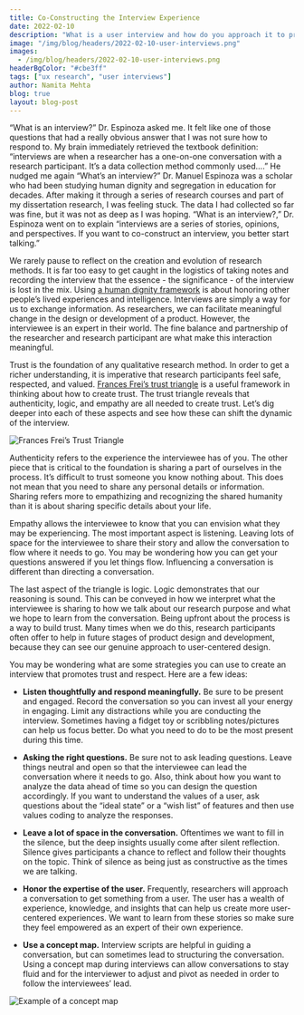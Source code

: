 ```yaml
---
title: Co-Constructing the Interview Experience
date: 2022-02-10
description: "What is a user interview and how do you approach it to promote trust and respect."
image: "/img/blog/headers/2022-02-10-user-interviews.png"
images:
  - /img/blog/headers/2022-02-10-user-interviews.png
headerBgColor: "#cbe3ff"
tags: ["ux research", "user interviews"]
author: Namita Mehta
blog: true
layout: blog-post
---
```


<style>
summary.user-select-none,
.on-this-page {
  display: none;
}
</style>

“What is an interview?” Dr. Espinoza asked me. It felt like one of those questions that had a really obvious answer that I was not sure how to respond to. My brain immediately retrieved the textbook definition: “interviews are when a researcher has a one-on-one conversation with a research participant. It’s a data collection method commonly used….” He nudged me again “What’s an interview?” Dr. Manuel Espinoza was a scholar who had been studying human dignity and segregation in education for decades. After making it through a series of research courses and part of my dissertation research, I was feeling stuck. The data I had collected so far was fine, but it was not as deep as I was hoping. “What is an interview?,” Dr. Espinoza went on to explain “interviews are a series of stories, opinions, and perspectives. If you want to co-construct an interview, you better start talking.”

We rarely pause to reflect on the creation and evolution of research methods. It is far too easy to get caught in the logistics of taking notes and recording the interview that the essence - the significance - of the interview is lost in the mix. Using [a human dignity framework](https://www.podomatic.com/podcasts/aeraqrsig/episodes/2019-06-12T09_28_47-07_00) is about honoring other people’s lived experiences and intelligence. Interviews are simply a way for us to exchange information. As researchers, we can facilitate meaningful change in the design or development of a product. However, the interviewee is an expert in their world. The fine balance and partnership of the researcher and research participant are what make this interaction meaningful.

Trust is the foundation of any qualitative research method. In order to get a richer understanding, it is imperative that research participants feel safe, respected, and valued. [Frances Frei’s trust triangle](https://www.ted.com/talks/frances_frei_how_to_build_and_rebuild_trust?language=en) is a useful framework in thinking about how to create trust. The trust triangle reveals that authenticity, logic, and empathy are all needed to create trust. Let’s dig deeper into each of these aspects and see how these can shift the dynamic of the interview.

![Frances Frei’s Trust Triangle](/img/news/trust-triangle.png)

Authenticity refers to the experience the interviewee has of you. The other piece that is critical to the foundation is sharing a part of ourselves in the process. It’s difficult to trust someone you know nothing about. This does not mean that you need to share any personal details or information. Sharing refers more to empathizing and recognizing the shared humanity than it is about sharing specific details about your life.

Empathy allows the interviewee to know that you can envision what they may be experiencing. The most important aspect is listening. Leaving lots of space for the interviewee to share their story and allow the conversation to flow where it needs to go. You may be wondering how you can get your questions answered if you let things flow. Influencing a conversation is different than directing a conversation.

The last aspect of the triangle is logic. Logic demonstrates that our reasoning is sound. This can be conveyed in how we interpret what the interviewee is sharing to how we talk about our research purpose and what we hope to learn from the conversation. Being upfront about the process is a way to build trust. Many times when we do this, research participants often offer to help in future stages of product design and development, because they can see our genuine approach to user-centered design.

You may be wondering what are some strategies you can use to create an interview that promotes trust and respect. Here are a few ideas:

- **Listen thoughtfully and respond meaningfully.** Be sure to be present and engaged. Record the conversation so you can invest all your energy in engaging. Limit any distractions while you are conducting the interview. Sometimes having a fidget toy or scribbling notes/pictures can help us focus better. Do what you need to do to be the most present during this time.

- **Asking the right questions.** Be sure not to ask leading questions. Leave things neutral and open so that the interviewee can lead the conversation where it needs to go. Also, think about how you want to analyze the data ahead of time so you can design the question accordingly. If you want to understand the values of a user, ask questions about the “ideal state” or a “wish list” of features and then use values coding to analyze the responses.

- **Leave a lot of space in the conversation.** Oftentimes we want to fill in the silence, but the deep insights usually come after silent reflection. Silence gives participants a chance to reflect and follow their thoughts on the topic. Think of silence as being just as constructive as the times we are talking.

- **Honor the expertise of the user.** Frequently, researchers will approach a conversation to get something from a user. The user has a wealth of experience, knowledge, and insights that can help us create more user-centered experiences. We want to learn from these stories so make sure they feel empowered as an expert of their own experience.

- **Use a concept map.** Interview scripts are helpful in guiding a conversation, but can sometimes lead to structuring the conversation. Using a concept map during interviews can allow conversations to stay fluid and for the interviewer to adjust and pivot as needed in order to follow the interviewees’ lead.

![Example of a concept map](/img/news/concept-map.png)

